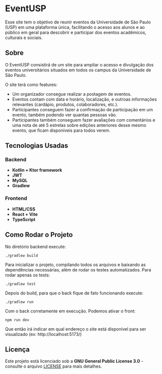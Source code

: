 # EventUSP


Esse site tem o objetivo de reunir eventos da Universidade de São Paulo (USP) em uma plataforma única, facilitando o acesso aos alunos e ao público em geral para descobrir e participar dos eventos acadêmicos, culturais e sociais.

## Sobre

O EventUSP consistirá de um site para ampliar o acesso e divulgação dos eventos universitários situados em todos os campus da Universidade de São Paulo.

O site terá como features:
  - Um organizador consegue realizar a postagem de eventos.
  - Eventos contam com data e horário, localização, e outroas informações relevantes (cardápio, produtos, colaboradores, etc.).
  - Participantes conseguem fazer a confirmação de participação em um evento, também podendo ver quantas pessoas vão.
  - Participantes também conseguem fazer avaliações com comentários e uma nota de até 5 estrelas sobre edições anteriores desse mesmo evento, que ficam disponíveis para todos verem.

## Tecnologias Usadas

### Backend
- **Kotlin + Ktor framework** 
- **JWT** 
- **MySQL** 
- **Gradlew** 

### Frontend
- **HTML/CSS**
- **React + Vite**
- **TypeScript**

## Como Rodar o Projeto

No diretório backend execute:

```./gradlew build```

Para inicializar o projeto, compilando todos os arquivos e baixando as dependências necessárias, além de rodar os testes automatizados.
Para rodar apenas os tests:

```./gradlew test```

Depois do build, para que o back fique de fato funcionando execute:

```./gradlew run```

Com o back corretamente em execução. Podemos ativar o front:

```npm run dev```

Que então irá indicar em qual endereço o site está disponível para ser visualizado (ex: http://localhost:5173/)

## Licença

Este projeto está licenciado sob a **GNU General Public License 3.0** - consulte o arquivo [LICENSE](LICENSE) para mais detalhes.
